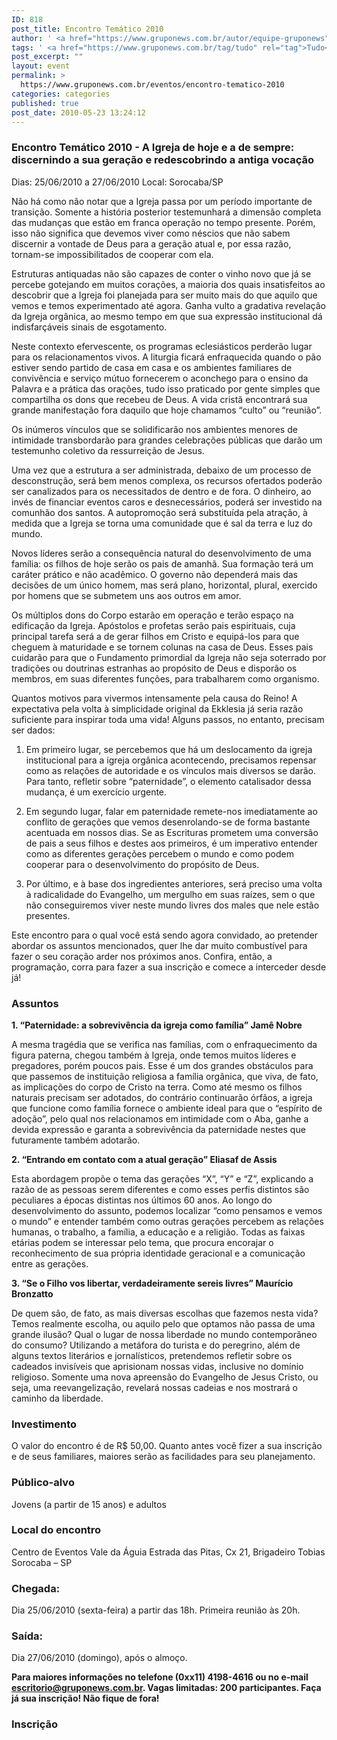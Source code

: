 ```yaml
---
ID: 818
post_title: Encontro Temático 2010
author: ' <a href="https://www.gruponews.com.br/autor/equipe-gruponews" rel="tag">Equipe GrupoNews</a>'
tags: ' <a href="https://www.gruponews.com.br/tag/tudo" rel="tag">Tudo</a>, <a href="https://www.gruponews.com.br/tag/viver" rel="tag">Viver</a>'
post_excerpt: ""
layout: event
permalink: >
  https://www.gruponews.com.br/eventos/encontro-tematico-2010
categories: categories
published: true
post_date: 2010-05-23 13:24:12
---
```

<h3>Encontro Temático 2010 - A Igreja de hoje e a de sempre: discernindo a sua geração e redescobrindo a antiga vocação</h3>
Dias: 25/06/2010 a 27/06/2010
Local: Sorocaba/SP

Não há como não notar que a Igreja passa por um período importante de transição. Somente a história posterior testemunhará a dimensão completa das mudanças que estão em franca operação no tempo presente. Porém, isso não significa que devemos viver como néscios que não sabem discernir a vontade de Deus para a geração atual e, por essa razão, tornam-se impossibilitados de cooperar com ela.

Estruturas antiquadas não são capazes de conter o vinho novo que já se percebe gotejando em muitos corações, a maioria dos quais insatisfeitos ao descobrir que a Igreja foi planejada para ser muito mais do que aquilo que vemos e temos experimentado até agora. Ganha vulto a gradativa revelação da Igreja orgânica, ao mesmo tempo em que sua expressão institucional dá indisfarçáveis sinais de esgotamento.

Neste contexto efervescente, os programas eclesiásticos perderão lugar para os relacionamentos vivos. A liturgia ficará enfraquecida quando o pão estiver sendo partido de casa em casa e os ambientes familiares de convivência e serviço mútuo fornecerem o aconchego para o ensino da Palavra e a prática das orações, tudo isso praticado por gente simples que compartilha os dons que recebeu de Deus. A vida cristã encontrará sua grande manifestação fora daquilo que hoje chamamos “culto” ou “reunião”.

Os inúmeros vínculos que se solidificarão nos ambientes menores de intimidade transbordarão para grandes celebrações públicas que darão um testemunho coletivo da ressurreição de Jesus.

Uma vez que a estrutura a ser administrada, debaixo de um processo de desconstrução, será bem menos complexa, os recursos ofertados poderão ser canalizados para os necessitados de dentro e de fora. O dinheiro, ao invés de financiar eventos caros e desnecessários, poderá ser investido na comunhão dos santos. A autopromoção será substituída pela atração, à medida que a Igreja se torna uma comunidade que é sal da terra e luz do mundo.

Novos líderes serão a consequência natural do desenvolvimento de uma família: os filhos de hoje serão os pais de amanhã. Sua formação terá um caráter prático e não acadêmico. O governo não dependerá mais das decisões de um único homem, mas será plano, horizontal, plural, exercido por homens que se submetem uns aos outros em amor.

Os múltiplos dons do Corpo estarão em operação e terão espaço na edificação da Igreja. Apóstolos e profetas serão pais espirituais, cuja principal tarefa será a de gerar filhos em Cristo e equipá-los para que cheguem à maturidade e se tornem colunas na casa de Deus. Esses pais cuidarão para que o Fundamento primordial da Igreja não seja soterrado por tradições ou doutrinas estranhas ao propósito de Deus e disporão os membros, em suas diferentes funções, para trabalharem como organismo.

Quantos motivos para vivermos intensamente pela causa do Reino! A expectativa pela volta à simplicidade original da Ekklesia já seria razão suficiente para inspirar toda uma vida! Alguns passos, no entanto, precisam ser dados:

1. Em primeiro lugar, se percebemos que há um deslocamento da igreja institucional para a igreja orgânica acontecendo, precisamos repensar como as relações de autoridade e os vínculos mais diversos se darão. Para tanto, refletir sobre “paternidade”, o elemento catalisador dessa mudança, é um exercício urgente.

2. Em segundo lugar, falar em paternidade remete-nos imediatamente ao conflito de gerações que vemos desenrolando-se de forma bastante acentuada em nossos dias. Se as Escrituras prometem uma conversão de pais a seus filhos e destes aos primeiros, é um imperativo entender como as diferentes gerações percebem o mundo e como podem cooperar para o desenvolvimento do propósito de Deus.

3. Por último, e à base dos ingredientes anteriores, será preciso uma volta à radicalidade do Evangelho, um mergulho em suas raízes, sem o que não conseguiremos viver neste mundo livres dos males que nele estão presentes.

Este encontro para o qual você está sendo agora convidado, ao pretender abordar os assuntos mencionados, quer lhe dar muito combustível para fazer o seu coração arder nos próximos anos. Confira, então, a programação, corra para fazer a sua inscrição e comece a interceder desde já!
<h3>Assuntos</h3>
<strong>1. “Paternidade: a sobrevivência da igreja como família”
Jamê Nobre </strong>

A mesma tragédia que se verifica nas famílias, com o enfraquecimento da figura paterna, chegou também à Igreja, onde temos muitos líderes e pregadores, porém poucos pais. Esse é um dos grandes obstáculos para que passemos de instituição religiosa a família orgânica, que viva, de fato, as implicações do corpo de Cristo na terra. Como até mesmo os filhos naturais precisam ser adotados, do contrário continuarão órfãos, a igreja que funcione como família fornece o ambiente ideal para que o “espírito de adoção”, pelo qual nos relacionamos em intimidade com o Aba, ganhe a devida expressão e garanta a sobrevivência da paternidade nestes que futuramente também adotarão.

<strong>2. “Entrando em contato com a atual geração”
Eliasaf de Assis </strong>

Esta abordagem propõe o tema das gerações “X”, “Y” e “Z”, explicando a razão de as pessoas serem diferentes e como esses perfis distintos são peculiares a épocas distintas nos últimos 60 anos. Ao longo do desenvolvimento do assunto, podemos localizar “como pensamos e vemos o mundo” e entender também como outras gerações percebem as relações humanas, o trabalho, a família, a educação e a religião. Todas as faixas etárias podem se interessar pelo tema, que procura encorajar o reconhecimento de sua própria identidade geracional e a comunicação entre as gerações.

<strong>3. “Se o Filho vos libertar, verdadeiramente sereis livres”
Maurício Bronzatto </strong>

De quem são, de fato, as mais diversas escolhas que fazemos nesta vida? Temos realmente escolha, ou aquilo pelo que optamos não passa de uma grande ilusão? Qual o lugar de nossa liberdade no mundo contemporâneo do consumo? Utilizando a metáfora do turista e do peregrino, além de alguns textos literários e jornalísticos, pretendemos refletir sobre os cadeados invisíveis que aprisionam nossas vidas, inclusive no domínio religioso. Somente uma nova apreensão do Evangelho de Jesus Cristo, ou seja, uma reevangelização, revelará nossas cadeias e nos mostrará o caminho da liberdade.
<h3>Investimento</h3>
O valor do encontro é de R$ 50,00. Quanto antes você fizer a sua inscrição e de seus familiares, maiores serão as facilidades para seu planejamento.
<h3>Público-alvo</h3>
Jovens (a partir de 15 anos) e adultos
<h3>Local do encontro</h3>
Centro de Eventos Vale da Águia
Estrada das Pitas, Cx 21, Brigadeiro Tobias
Sorocaba – SP
<h3>Chegada:</h3>
Dia 25/06/2010 (sexta-feira) a partir das 18h. Primeira reunião às 20h.
<h3>Saída:</h3>
Dia 27/06/2010 (domingo), após o almoço.

<strong>Para maiores informações no telefone (0xx11) 4198-4616 ou no e-mail <a href="mailto:escritorio@gruponews.com.br" target="_blank">escritorio@gruponews.com.br</a>. Vagas limitadas: 200 participantes. Faça já sua inscrição! Não fique de fora!</strong>
<h3>Inscrição<strong></strong></h3>
<!--cforms name="Inscrição - Encontro Temático 2010"-->